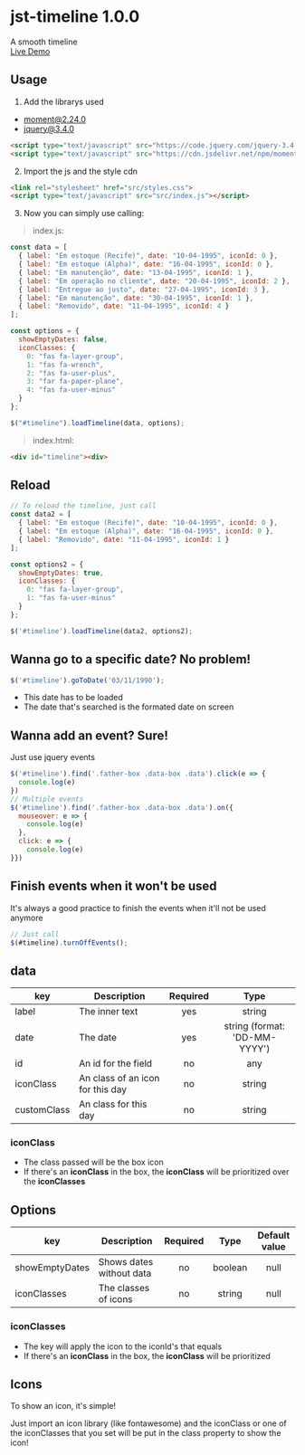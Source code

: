 # jst-timeline 1.0.0

A smooth timeline<br />
[Live Demo](https://codesandbox.io/s/xpxw6k7okw)

## Usage
1. Add the librarys used
* moment@2.24.0
* jquery@3.4.0
```html
<script type="text/javascript" src="https://code.jquery.com/jquery-3.4.0.min.js"></script>
<script type="text/javascript" src="https://cdn.jsdelivr.net/npm/moment@2.24.0/moment.min.js"></script>
```
2. Import the js and the style cdn
```html
<link rel="stylesheet" href="src/styles.css">
<script type="text/javascript" src="src/index.js"></script>
```
3. Now you can simply use calling:

> index.js:
```javascript
const data = [
  { label: "Em estoque (Recife)", date: "10-04-1995", iconId: 0 },
  { label: "Em estoque (Alpha)", date: "16-04-1995", iconId: 0 },
  { label: "Em manutenção", date: "13-04-1995", iconId: 1 },
  { label: "Em operação no cliente", date: "20-04-1995", iconId: 2 },
  { label: "Entregue ao justo", date: "27-04-1995", iconId: 3 },
  { label: "Em manutenção", date: "30-04-1995", iconId: 1 },
  { label: "Removido", date: "11-04-1995", iconId: 4 }
];

const options = {
  showEmptyDates: false,
  iconClasses: {
    0: "fas fa-layer-group",
    1: "fas fa-wrench",
    2: "fas fa-user-plus",
    3: "far fa-paper-plane",
    4: "fas fa-user-minus"
  }
};

$("#timeline").loadTimeline(data, options);
```
> index.html:
```html
<div id="timeline"><div>
```
## Reload
```javascript
// To reload the timeline, just call
const data2 = [
  { label: "Em estoque (Recife)", date: "10-04-1995", iconId: 0 },
  { label: "Em estoque (Alpha)", date: "16-04-1995", iconId: 0 },
  { label: "Removido", date: "11-04-1995", iconId: 1 }
];

const options2 = {
  showEmptyDates: true,
  iconClasses: {
    0: "fas fa-layer-group",
    1: "fas fa-user-minus"
  }
};

$('#timeline').loadTimeline(data2, options2);
```
## Wanna go to a specific date? No problem!
```javascript
$('#timeline').goToDate('03/11/1990');
```
* This date has to be loaded
* The date that's searched is the formated date on screen
## Wanna add an event? Sure!
Just use jquery events
```javascript
$('#timeline').find('.father-box .data-box .data').click(e => {
  console.log(e)
})
// Multiple events
$('#timeline').find('.father-box .data-box .data').on({
  mouseover: e => {
    console.log(e)
  }, 
  click: e => {
    console.log(e)
}})
```
## Finish events when it won't be used
It's always a good practice to finish the events when it'll not be used anymore
```javascript
// Just call
$(#timeline).turnOffEvents();
```
## data
|key         |Description                     |Required|Type                         |
|------------|--------------------------------|:------:|:---------------------------:|
|label       |The inner text                  |yes     |string                       |
|date        |The date                        |yes     |string (format: 'DD-MM-YYYY')|
|id          |An id for the field             |no      |any                          |
|iconClass   |An class of an icon for this day|no      |string                       |
|customClass |An class for this day           |no      |string                       |
### iconClass
* The class passed will be the box icon
* If there's an **iconClass** in the box, the **iconClass** will be prioritized over the **iconClasses**
## Options
|key           |Description                  |Required|Type         |Default value|
|--------------|-----------------------------|:------:|:-----------:|:-----------:|
|showEmptyDates|Shows dates without data     |no      |boolean      |null         |
|iconClasses   |The classes of icons         |no      |string       |null         |
### iconClasses
* The key will apply the icon to the iconId's that equals
* If there's an **iconClass** in the box, the **iconClass** will be prioritized

## Icons
To show an icon, it's simple!

Just import an icon library (like fontawesome) and the iconClass or one of the iconClasses that you set will be put in the class property to show the icon!
